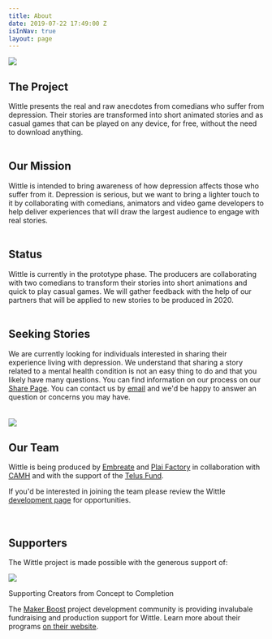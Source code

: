 ```yaml
---
title: About
date: 2019-07-22 17:49:00 Z
isInNav: true
layout: page
---
```


<div class="row justify-content-center">
  <div class="col-9">
    <img class="img-fluid" src="{{site.baseurl}}/uploads/Drift-Promo-800x800.png">
  </div>
</div>

## The Project
Wittle presents the real and raw anecdotes from comedians who suffer from depression. Their stories are transformed into short animated stories and as casual games that can be played on any device, for free, without the need to download anything.
<br>
<br>
## Our Mission
Wittle is intended to bring awareness of how depression affects those who suffer from it. Depression is serious, but we want to bring a lighter touch to it by collaborating with comedians, animators and video game developers to help deliver experiences that will draw the largest audience to engage with real stories.
<br>
<br>
## Status
Wittle is currently in the prototype phase. The producers are collaborating with two comedians to transform their stories into short animations and quick to play casual games. We will gather feedback with the help of our partners that will be applied to new stories to be produced in 2020. 
<br>
<br>
## Seeking Stories
We are currently looking for individuals interested in sharing their experience living with depression. We understand that sharing a story related to a mental health condition is not an easy thing to do and that you likely have many questions. You can find information on our process on our [Share Page](http://embreate.com/wittle-website/share-your-story.html). You can contact us by [email](mailto:info@embreate.com) and we'd be happy to answer an question or concerns you may have. 
<br>
<br>
<br>
<img class="img-fluid" src="{{site.baseurl}}/uploads/Wittle-Team-800w.jpg">

## Our Team
Wittle is being produced by [Embreate](https://embreate.com/) and [Plai Factory](https://www.plaifactory.com/) in collaboration with [CAMH](https://www.camh.ca/) and with the support of the [Telus Fund](https://telusfund.ca/). 

If you'd be interested in joining the team please review the Wittle [development page](http://makerboost.embreate.com/projects/wittle.html) for opportunities.  
<br>
<br>
## Supporters
<p>The Wittle project is made possible with the generous support of:</p>
<div class="row justify-content-center text-center">
  <div class="col-9">
    <img class="img-fluid" src="{{site.baseurl}}/uploads/Maker-Boost-Logo-TM-Dark-538w.png"> 
    <p class="text-muted">Supporting Creators from Concept to Completion</p>
    <p>The <a href="http://makerboost.embreate.com/">Maker Boost</a> project development community is providing invalubale fundraising and production support for Wittle. Learn more about their programs <a href="http://makerboost.embreate.com/">on their website</a>.</p>
  </div>
</div>